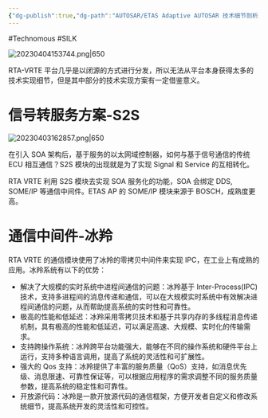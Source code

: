 ```yaml
---
{"dg-publish":true,"dg-path":"AUTOSAR/ETAS Adaptive AUTOSAR 技术细节剖析.md","permalink":"/AUTOSAR/ETAS Adaptive AUTOSAR 技术细节剖析/"}
---
```


#Technomous #SILK 

![20230404153744.png|650](/img/user/0.Asset/resource/20230404153744.png)

RTA-VRTE 平台几乎是以闭源的方式进行分发，所以无法从平台本身获得太多的技术实现细节，但是其中部分的技术实现方案有一定借鉴意义。

# 信号转服务方案-S2S

![20230403162857.png|650](/img/user/0.Asset/resource/20230403162857.png)

在引入 SOA 架构后，基于服务的以太网域控制器，如何与基于信号通信的传统 ECU 相互通信？S2S 模块的出现就是为了实现 Signal 和 Service 的互相转化。

RTA VRTE 利用 S2S 模块去实现 SOA 服务化的功能，SOA 会绑定 DDS, SOME/IP 等通信中间件。ETAS AP 的 SOME/IP 模块来源于 BOSCH，成熟度更高。

# 通信中间件-冰羚

RTA VRTE 的通信模块使用了冰羚的零拷贝中间件来实现 IPC，在工业上有成熟的应用。冰羚系统有以下的优势：

* 解决了大规模的实时系统中进程间通信的问题：冰羚基于 Inter-Process(IPC) 技术，支持多进程间的消息传递和通信，可以在大规模实时系统中有效解决进程间通信的问题，从而帮助提高系统的实时性和可靠性。
* 极高的性能和低延迟：冰羚采用零拷贝技术和基于共享内存的多线程消息传递机制，具有极高的性能和低延迟，可以满足高速、大规模、实时化的传输需求。
* 支持跨操作系统：冰羚跨平台功能强大，能够在不同的操作系统和硬件平台上运行，支持多种语言调用，提高了系统的灵活性和可扩展性。
* 强大的 Qos 支持：冰羚提供了丰富的服务质量（QoS）支持，如消息优先级、消息限速、可靠性保证等，可以根据应用程序的需求调整不同的服务质量参数，提高系统的稳定性和可靠性。
* 开放源代码：冰羚是一款开放源代码的通信框架，方便开发者自定义和修改系统细节，提高系统开发的灵活性和可控性。